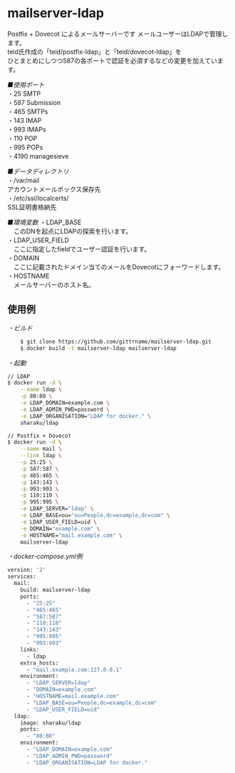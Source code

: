 mailserver-ldap
====

Postfix + Dovecot によるメールサーバーです メールユーザーはLDAPで管理します。  
teid氏作成の「teid/postfix-ldap」と「teid/dovecot-ldap」を  
ひとまとめにしつつ587の各ポートで認証を必須するなどの変更を加えています。  

*■使用ポート*  
・25  SMTP  
・587 Submission  
・465 SMTPs  
・143 IMAP  
・993 IMAPs  
・110 POP  
・995 POPs  
・4190 managesieve  
  
*■データディレクトリ*  
・/var/mail  
	アカウントメールボックス保存先  
・/etc/ssl/localcerts/  
	SSL証明書格納先  

*■環境変数*
・LDAP_BASE  
　このDNを起点にLDAPの探索を行います。  
・LDAP_USER_FIELD  
　ここに指定したfieldでユーザー認証を行います。  
・DOMAIN  
　ここに記載されたドメイン当てのメールをDovecotにフォーワードします。  
・HOSTNAME  
　メールサーバーのホスト名。  

## 使用例
*・ビルド*
```bash
    $ git clone https://github.com/gittrname/mailserver-ldap.git  
    $ docker build -t mailserver-ldap mailserver-ldap  
```
*・起動*
```bash
// LDAP
$ docker run -d \
	--name ldap \
	-p 80:80 \
	-e LDAP_DOMAIN=example.com \
	-e LDAP_ADMIN_PWD=password \
	-e LDAP_ORGANISATION="LDAP for docker." \
	sharaku/ldap

// Postfix + Dovecot
$ docker run -d \
	--name mail \
	--link ldap \
	-p 25:25 \
	-p 587:587 \
	-p 465:465 \
	-p 143:143 \
	-p 993:993 \
	-p 110:110 \
	-p 995:995 \
	-e LDAP_SERVER="ldap" \
	-e LDAP_BASE=ou="ou=People,dc=example,dc=com" \
	-e LDAP_USER_FIELD=uid \
	-e DOMAIN="example.com" \
	-e HOSTNAME="mail.example.com" \
	mailserver-ldap
```
*・docker-compose.yml例*
```bash
version: '2'  
services:  
  mail:  
    build: mailserver-ldap  
    ports:  
      - "25:25"  
      - "465:465"  
      - "587:587"  
      - "110:110"  
      - "143:143"  
      - "995:995"  
      - "993:993"  
    links:  
      - ldap  
    extra_hosts:  
      - "mail.example.com:127.0.0.1"  
    environment:  
      - "LDAP_SERVER=ldap"  
      - "DOMAIN=example.com"  
      - "HOSTNAME=mail.example.com"  
      - "LDAP_BASE=ou=People,dc=example,dc=com"  
      - "LDAP_USER_FIELD=uid"  
  ldap:  
    image: sharaku/ldap  
    ports:  
      - "80:80"  
    environment:  
      - "LDAP_DOMAIN=example.com"  
      - "LDAP_ADMIN_PWD=password"  
      - "LDAP_ORGANISATION=LDAP for docker."  
```
